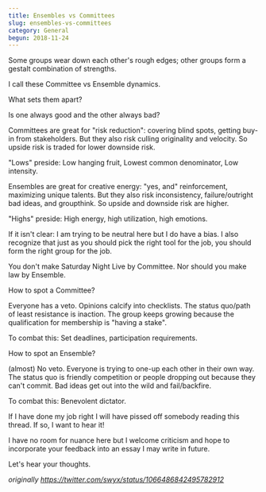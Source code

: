 ```yaml
---
title: Ensembles vs Committees
slug: ensembles-vs-committees
category: General
begun: 2018-11-24
---
```


Some groups wear down each other's rough edges; other groups form a gestalt combination of strengths.

I call these Committee vs Ensemble dynamics.

What sets them apart?

Is one always good and the other always bad?

Committees are great for "risk reduction": covering blind spots, getting buy-in from stakeholders. But they also risk culling originality and velocity. So upside risk is traded for lower downside risk.

"Lows" preside: Low hanging fruit, Lowest common denominator, Low intensity.

Ensembles are great for creative energy: "yes, and" reinforcement, maximizing unique talents. But they also risk inconsistency, failure/outright bad ideas, and groupthink. So upside and downside risk are higher.

"Highs" preside: High energy, high utilization, high emotions.

If it isn't clear: I am trying to be neutral here but I do have a bias. I also recognize that just as you should pick the right tool for the job, you should form the right group for the job.

You don't make Saturday Night Live by Committee. Nor should you make law by Ensemble.

How to spot a Committee?

Everyone has a veto. Opinions calcify into checklists. The status quo/path of least resistance is inaction. The group keeps growing because the qualification for membership is "having a stake".

To combat this: Set deadlines, participation requirements.

How to spot an Ensemble?

(almost) No veto. Everyone is trying to one-up each other in their own way. The status quo is friendly competition or people dropping out because they can't commit. Bad ideas get out into the wild and fail/backfire.

To combat this: Benevolent dictator.

If I have done my job right I will have pissed off somebody reading this thread. If so, I want to hear it!

I have no room for nuance here but I welcome criticism and hope to incorporate your feedback into an essay I may write in future.

Let's hear your thoughts.

_originally https://twitter.com/swyx/status/1066486842495782912_
